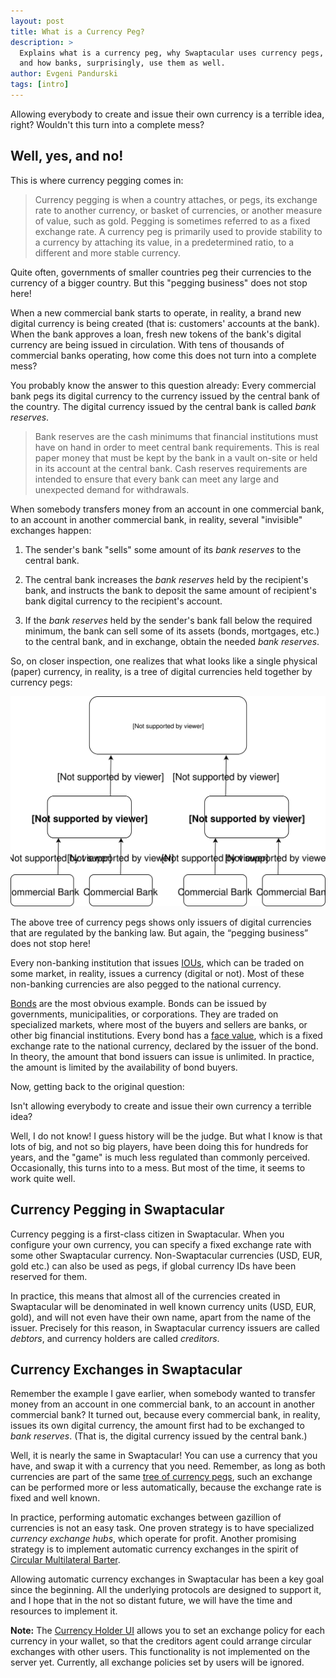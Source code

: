 ```yaml
---
layout: post
title: What is a Currency Peg?
description: >
  Explains what is a currency peg, why Swaptacular uses currency pegs,
  and how banks, surprisingly, use them as well.
author: Evgeni Pandurski
tags: [intro]
---
```


<div class="lead">
  Allowing everybody to create and issue their own currency is a
  terrible idea, right? Wouldn't this turn into a complete mess?
</div>

## Well, yes, and no!

This is where currency pegging comes in:

<!--more-->

> Currency pegging is when a country attaches, or pegs, its exchange
> rate to another currency, or basket of currencies, or another
> measure of value, such as gold. Pegging is sometimes referred to as
> a fixed exchange rate. A currency peg is primarily used to provide
> stability to a currency by attaching its value, in a predetermined
> ratio, to a different and more stable currency.

Quite often, governments of smaller countries peg their currencies to
the currency of a bigger country. But this "pegging business" does not
stop here!

When a new commercial bank starts to operate, in reality, a brand new
digital currency is being created (that is: customers' accounts at the
bank). When the bank approves a loan, fresh new tokens of the bank's
digital currency are being issued in circulation. With tens of
thousands of commercial banks operating, how come this does not turn
into a complete mess?

You probably know the answer to this question already: Every
commercial bank pegs its digital currency to the currency issued by
the central bank of the country. The digital currency issued by the
central bank is called *bank reserves*.

> Bank reserves are the cash minimums that financial institutions must
> have on hand in order to meet central bank requirements. This is
> real paper money that must be kept by the bank in a vault on-site or
> held in its account at the central bank. Cash reserves requirements
> are intended to ensure that every bank can meet any large and
> unexpected demand for withdrawals.

When somebody transfers money from an account in one commercial bank,
to an account in another commercial bank, in reality, several
"invisible" exchanges happen:

1. The sender's bank "sells" some amount of its *bank reserves* to the
   central bank.

2. The central bank increases the *bank reserves* held by the
   recipient's bank, and instructs the bank to deposit the same amount
   of recipient's bank digital currency to the recipient's account.

3. If the *bank reserves* held by the sender's bank fall below the
   required minimum, the bank can sell some of its assets (bonds,
   mortgages, etc.) to the central bank, and in exchange, obtain the
   needed *bank reserves*.

So, on closer inspection, one realizes that what looks like a single
physical (paper) currency, in reality, is a tree of digital currencies
held together by currency pegs:

<div class="message" id="peg-tree">
  <img src="/images/bank-pegs-tree.svg" alt="A tree of currency pegs">
</div>

The above tree of currency pegs shows only issuers of digital
currencies that are regulated by the banking law. But again, the
“pegging business” does not stop here!

Every non-banking institution that issues
[IOUs](https://en.wikipedia.org/wiki/IOU), which can be traded on some
market, in reality, issues a currency (digital or not). Most of these
non-banking currencies are also pegged to the national currency.

[Bonds](https://en.wikipedia.org/wiki/Bond_(finance)) are the most
obvious example. Bonds can be issued by governments, municipalities,
or corporations. They are traded on specialized markets, where most of
the buyers and sellers are banks, or other big financial
institutions. Every bond has a [face
value](https://en.wikipedia.org/wiki/Face_value), which is a fixed
exchange rate to the national currency, declared by the issuer of the
bond. In theory, the amount that bond issuers can issue is
unlimited. In practice, the amount is limited by the availability of
bond buyers.

Now, getting back to the original question:

<div class="message">
  Isn't allowing everybody to create and issue their own currency a
  terrible idea?
</div>

Well, I do not know! I guess history will be the judge. But what I
know is that lots of big, and not so big players, have been doing this
for hundreds for years, and the "game" is much less regulated than
commonly perceived. Occasionally, this turns into to a mess. But most
of the time, it seems to work quite well.

## Currency Pegging in Swaptacular

Currency pegging is a first-class citizen in Swaptacular. When you
configure your own currency, you can specify a fixed exchange rate
with some other Swaptacular currency. Non-Swaptacular currencies (USD,
EUR, gold etc.) can also be used as pegs, if global currency IDs have
been reserved for them.

In practice, this means that almost all of the currencies created in
Swaptacular will be denominated in well known currency units (USD,
EUR, gold), and will not even have their own name, apart from the name
of the issuer. Precisely for this reason, in Swaptacular currency
issuers are called *debtors*, and currency holders are called
*creditors*.

## Currency Exchanges in Swaptacular

Remember the example I gave earlier, when somebody wanted to transfer
money from an account in one commercial bank, to an account in another
commercial bank? It turned out, because every commercial bank, in
reality, issues its own digital currency, the amount first had to be
exchanged to *bank reserves*. (That is, the digital currency issued by
the central bank.)

Well, it is nearly the same in Swaptacular! You can use a currency
that you have, and swap it with a currency that you need. Remember, as
long as both currencies are part of the same [tree of currency
pegs](#peg-tree), such an exchange can be performed more or less
automatically, because the exchange rate is fixed and well known.

In practice, performing automatic exchanges between gazillion of
currencies is not an easy task. One proven strategy is to have
specialized *currency exchange hubs*, which operate for
profit. Another promising strategy is to implement automatic currency
exchanges in the spirit of [Circular Multilateral
Barter](https://epandurski.github.io/swaptacular/cmb/cmb-general.pdf).

Allowing automatic currency exchanges in Swaptacular has been a key
goal since the beginning. All the underlying protocols are designed to
support it, and I hope that in the not so distant future, we will have
the time and resources to implement it.

<div class="message">
  <b>Note:</b> The <a href="{{ site.app_demo.creditors_webapp}}">Currency
  Holder UI</a> allows you to set an exchange policy for each currency
  in your wallet, so that the creditors agent could arrange circular
  exchanges with other users. This functionality is not implemented on
  the server yet. Currently, all exchange policies set by users will
  be ignored.
</div>
